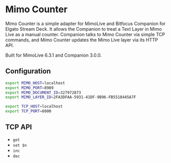 # Mimo Counter

Mimo Counter is a simple adapter for MimoLive and Bitfocus Companion for Elgato
Stream Deck. It allows the Companion to treat a Text Layer in Mimo Live as a
manual counter. Companion talks to Mimo Counter via simple TCP commands, and
Mimo Counter updates the Mimo Live layer via its HTTP API.

Built for MimoLive 6.3.1 and Companion 3.0.0.

## Configuration

```bash
export MIMO_HOST=localhost
export MIMO_PORT=8989
export MIMO_DOCUMENT_ID=327972873
export MIMO_LAYER_ID=2FA3DFAA-5931-41DF-9B96-FB5518445A7F

export TCP_HOST=localhost
export TCP_PORT=6000
```

## TCP API

- `get`
- `set $n`
- `inc`
- `dec`
